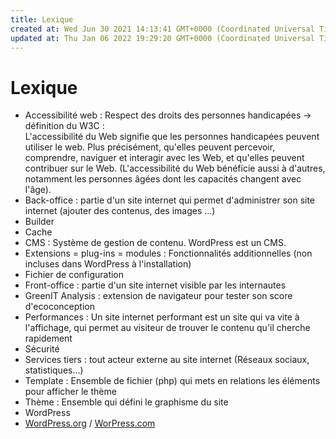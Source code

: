 ```yaml
---
title: Lexique
created at: Wed Jun 30 2021 14:13:41 GMT+0000 (Coordinated Universal Time)
updated at: Thu Jan 06 2022 19:29:20 GMT+0000 (Coordinated Universal Time)
---
```


# Lexique

- Accessibilité web : Respect des droits des personnes handicapées → définition du W3C :  
  L'accessibilité du Web signifie que les personnes handicapées peuvent utiliser le web. Plus précisément, qu'elles peuvent percevoir, comprendre, naviguer et interagir avec les Web, et qu'elles peuvent contribuer sur le Web. (L'accessibilité du Web bénéficie aussi à d'autres, notamment les personnes âgées dont les capacités changent avec l'âge).
- Back-office : partie d'un site internet qui permet d'administrer son site internet (ajouter des contenus, des images ...)
- Builder
- Cache
- CMS : Système de gestion de contenu. WordPress est un CMS.
- Extensions = plug-ins = modules : Fonctionnalités additionnelles (non incluses dans WordPress à l'installation)
- Fichier de configuration
- Front-office : partie d'un site internet visible par les internautes
- GreenIT Analysis : extension de navigateur pour tester son score d'ecoconception
- Performances : Un site internet performant est un site qui va vite à l'affichage, qui permet au visiteur de trouver le contenu qu'il cherche rapidement
- Sécurité
- Services tiers : tout acteur externe au site internet (Réseaux sociaux, statistiques...)
- Template : Ensemble de fichier (php) qui mets en relations les éléments pour afficher le thème
- Thème : Ensemble qui défini le graphisme du site
- WordPress
- [WordPress.org](http://wordpress.org/) / [WorPress.com](http://worpress.com/)
